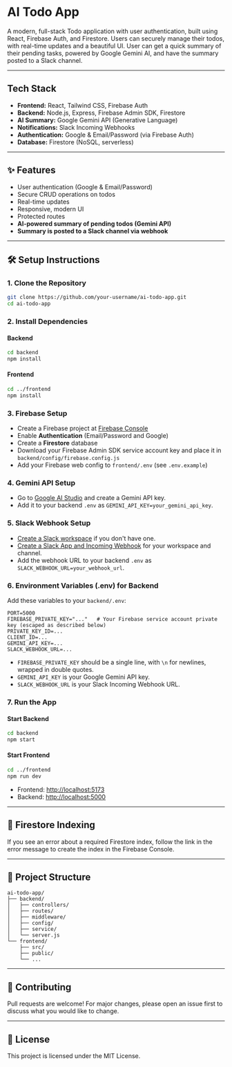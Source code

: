 # AI Todo App

A modern, full-stack Todo application with user authentication, built using React, Firebase Auth, and Firestore. Users can securely manage their todos, with real-time updates and a beautiful UI. User can get a quick summary of their pending tasks, powered by Google Gemini AI, and have the summary posted to a Slack channel.

---

## Tech Stack

- **Frontend:** React, Tailwind CSS, Firebase Auth
- **Backend:** Node.js, Express, Firebase Admin SDK, Firestore
- **AI Summary:** Google Gemini API (Generative Language)
- **Notifications:** Slack Incoming Webhooks
- **Authentication:** Google & Email/Password (via Firebase Auth)
- **Database:** Firestore (NoSQL, serverless)

---

## ✨ Features

- User authentication (Google & Email/Password)
- Secure CRUD operations on todos
- Real-time updates
- Responsive, modern UI
- Protected routes
- **AI-powered summary of pending todos (Gemini API)**
- **Summary is posted to a Slack channel via webhook**

---

## 🛠️ Setup Instructions

### 1. **Clone the Repository**

```bash
git clone https://github.com/your-username/ai-todo-app.git
cd ai-todo-app
```

### 2. **Install Dependencies**

#### Backend
```bash
cd backend
npm install
```

#### Frontend
```bash
cd ../frontend
npm install
```

### 3. **Firebase Setup**
- Create a Firebase project at [Firebase Console](https://console.firebase.google.com/)
- Enable **Authentication** (Email/Password and Google)
- Create a **Firestore** database
- Download your Firebase Admin SDK service account key and place it in `backend/config/firebase.config.js`
- Add your Firebase web config to `frontend/.env` (see `.env.example`)

### 4. **Gemini API Setup**
- Go to [Google AI Studio](https://aistudio.google.com/app/apikey) and create a Gemini API key.
- Add it to your backend `.env` as `GEMINI_API_KEY=your_gemini_api_key`.

### 5. **Slack Webhook Setup**
- [Create a Slack workspace](https://slack.com/get-started#/create) if you don't have one.
- [Create a Slack App and Incoming Webhook](https://api.slack.com/apps) for your workspace and channel.
- Add the webhook URL to your backend `.env` as `SLACK_WEBHOOK_URL=your_webhook_url`.

### 6. **Environment Variables (.env) for Backend**

Add these variables to your `backend/.env`:

```
PORT=5000
FIREBASE_PRIVATE_KEY="..."   # Your Firebase service account private key (escaped as described below)
PRIVATE_KEY_ID=...
CLIENT_ID=...
GEMINI_API_KEY=...
SLACK_WEBHOOK_URL=...
```
- `FIREBASE_PRIVATE_KEY` should be a single line, with `\n` for newlines, wrapped in double quotes.
- `GEMINI_API_KEY` is your Google Gemini API key.
- `SLACK_WEBHOOK_URL` is your Slack Incoming Webhook URL.

### 7. **Run the App**

#### Start Backend
```bash
cd backend
npm start
```

#### Start Frontend
```bash
cd ../frontend
npm run dev
```

- Frontend: [http://localhost:5173](http://localhost:5173)
- Backend: [http://localhost:5000](http://localhost:5000)

---

## 📝 Firestore Indexing
If you see an error about a required Firestore index, follow the link in the error message to create the index in the Firebase Console.

---

## 📂 Project Structure

```
ai-todo-app/
├── backend/
│   ├── controllers/
│   ├── routes/
│   ├── middleware/
│   ├── config/
│   ├── service/
│   └── server.js
└── frontend/
    ├── src/
    ├── public/
    └── ...
```

---

## 🤝 Contributing
Pull requests are welcome! For major changes, please open an issue first to discuss what you would like to change.

---

## 📄 License
This project is licensed under the MIT License. 